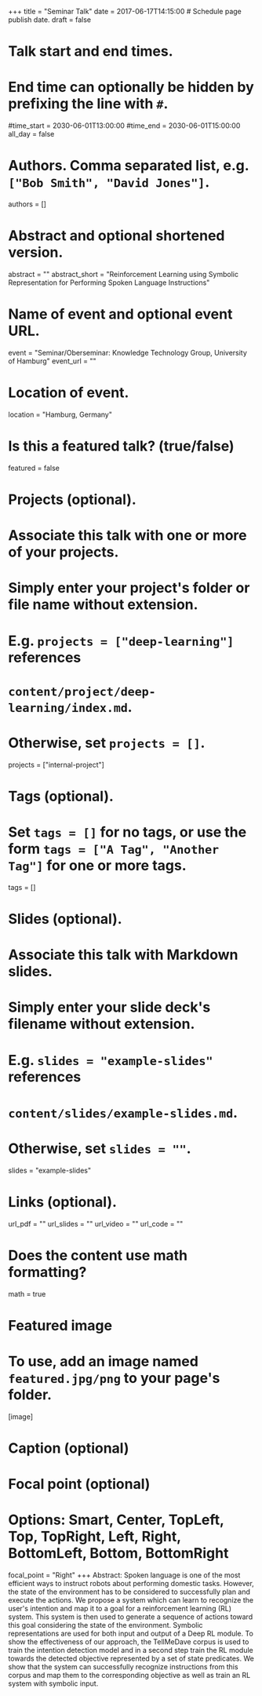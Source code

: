 +++
title = "Seminar Talk"
date = 2017-06-17T14:15:00  # Schedule page publish date.
draft = false

# Talk start and end times.
#   End time can optionally be hidden by prefixing the line with `#`.
#time_start = 2030-06-01T13:00:00
#time_end = 2030-06-01T15:00:00
all_day = false

# Authors. Comma separated list, e.g. `["Bob Smith", "David Jones"]`.
authors = []

# Abstract and optional shortened version.
abstract = ""
abstract_short = "Reinforcement Learning using Symbolic Representation for Performing Spoken Language Instructions"

# Name of event and optional event URL.
event = "Seminar/Oberseminar: Knowledge Technology Group, University of Hamburg"
event_url = ""

# Location of event.
location = "Hamburg, Germany"

# Is this a featured talk? (true/false)
featured = false

# Projects (optional).
#   Associate this talk with one or more of your projects.
#   Simply enter your project's folder or file name without extension.
#   E.g. `projects = ["deep-learning"]` references 
#   `content/project/deep-learning/index.md`.
#   Otherwise, set `projects = []`.
projects = ["internal-project"]

# Tags (optional).
#   Set `tags = []` for no tags, or use the form `tags = ["A Tag", "Another Tag"]` for one or more tags.
tags = []

# Slides (optional).
#   Associate this talk with Markdown slides.
#   Simply enter your slide deck's filename without extension.
#   E.g. `slides = "example-slides"` references 
#   `content/slides/example-slides.md`.
#   Otherwise, set `slides = ""`.
slides = "example-slides"

# Links (optional).
url_pdf = ""
url_slides = ""
url_video = ""
url_code = ""

# Does the content use math formatting?
math = true

# Featured image
# To use, add an image named `featured.jpg/png` to your page's folder. 
[image]
  # Caption (optional)


  # Focal point (optional)
  # Options: Smart, Center, TopLeft, Top, TopRight, Left, Right, BottomLeft, Bottom, BottomRight
  focal_point = "Right"
+++
Abstract: 
Spoken language is one of the most efficient ways to instruct robots about performing domestic tasks. However, the state of the environment has to be considered to successfully plan and execute the actions. We propose a system which can learn to recognize the user's intention and map it to a goal for a reinforcement learning (RL) system. This system is then used to generate a sequence of actions toward this goal considering the state of the environment. Symbolic representations are used for both input and output of a Deep RL module. To show the effectiveness of our approach, the TellMeDave corpus is used to train the intention detection model and in a second step train the RL module towards the detected objective represented by a set of state predicates. We show that the system can successfully recognize instructions from this corpus and map them to the corresponding objective as well as train an RL system with symbolic input.
